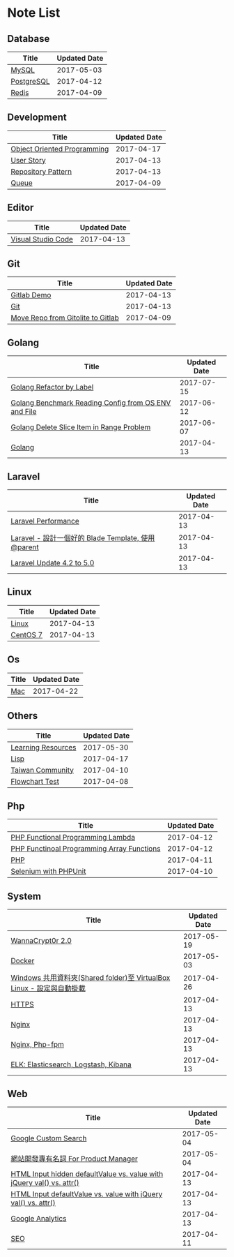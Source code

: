 # Note List

## Database

|Title | Updated Date |
|------|------------|
| [MySQL](/notes/database/mysql.html) | 2017-05-03 |
| [PostgreSQL](/notes/database/postgresql.html) | 2017-04-12 |
| [Redis](/notes/database/redis.html) | 2017-04-09 |

## Development

|Title | Updated Date |
|------|------------|
| [Object Oriented Programming](/notes/development/object-oriented-programming.html) | 2017-04-17 |
| [User Story](/notes/development/user-story.html) | 2017-04-13 |
| [Repository Pattern](/notes/development/repository-pattern.html) | 2017-04-13 |
| [Queue](/notes/development/queue.html) | 2017-04-09 |

## Editor

|Title | Updated Date |
|------|------------|
| [Visual Studio Code](/notes/editor/visual-studio-code.html) | 2017-04-13 |

## Git

|Title | Updated Date |
|------|------------|
| [Gitlab Demo](/notes/git/gitlab.html) | 2017-04-13 |
| [Git](/notes/git/git.html) | 2017-04-13 |
| [Move Repo from Gitolite to Gitlab](/notes/git/movetogitlab.html) | 2017-04-09 |

## Golang

|Title | Updated Date |
|------|------------|
| [Golang Refactor by Label](/notes/golang/golang-refactor-by-label.html) | 2017-07-15 |
| [Golang Benchmark Reading Config from OS ENV and File](/notes/golang/golang-benchmark-reading-config-from-os-env-and-file.html) | 2017-06-12 |
| [Golang Delete Slice Item in Range Problem](/notes/golang/golang-delete-slice-item-in-range-problem.html) | 2017-06-07 |
| [Golang](/notes/golang/golang.html) | 2017-04-13 |

## Laravel

|Title | Updated Date |
|------|------------|
| [Laravel Performance](/notes/laravel/laravel-performance.html) | 2017-04-13 |
| [Laravel - 設計一個好的 Blade Template, 使用 @parent](/notes/laravel/laravel-blade-parent.html) | 2017-04-13 |
| [Laravel Update 4.2 to 5.0](/notes/laravel/laravel-42-to-50.html) | 2017-04-13 |

## Linux

|Title | Updated Date |
|------|------------|
| [Linux](/notes/linux/linux.html) | 2017-04-13 |
| [CentOS 7](/notes/linux/centos7.html) | 2017-04-13 |

## Os

|Title | Updated Date |
|------|------------|
| [Mac](/notes/os/mac.html) | 2017-04-22 |

## Others

|Title | Updated Date |
|------|------------|
| [Learning Resources](/notes/others/learning-resources.html) | 2017-05-30 |
| [Lisp](/notes/others/lisp.html) | 2017-04-17 |
| [Taiwan Community](/notes/others/taiwan-community.html) | 2017-04-10 |
| [Flowchart Test](/notes/others/flowchart.html) | 2017-04-08 |

## Php

|Title | Updated Date |
|------|------------|
| [PHP Functional Programming Lambda](/notes/php/php-functional-programming-lambda.html) | 2017-04-12 |
| [PHP Functinoal Programming Array Functions](/notes/php/php-functional-programming-array-functions.html) | 2017-04-12 |
| [PHP](/notes/php/php.html) | 2017-04-11 |
| [Selenium with PHPUnit](/notes/php/selenium_with_phpunit.html) | 2017-04-10 |

## System

|Title | Updated Date |
|------|------------|
| [WannaCrypt0r 2.0](/notes/system/wannacrypt0r.html) | 2017-05-19 |
| [Docker](/notes/system/docker.html) | 2017-05-03 |
| [Windows 共用資料夾(Shared folder)至 VirtualBox Linux - 設定與自動掛載](/notes/system/windows-shared-folder-with-virtualbox-linux.html) | 2017-04-26 |
| [HTTPS](/notes/system/https.html) | 2017-04-13 |
| [Nginx](/notes/system/nginx.html) | 2017-04-13 |
| [Nginx, Php-fpm](/notes/system/nginx-php-fpm.html) | 2017-04-13 |
| [ELK: Elasticsearch, Logstash, Kibana](/notes/system/elk-elasticsearch-logstash-kibana.html) | 2017-04-13 |

## Web

|Title | Updated Date |
|------|------------|
| [Google Custom Search](/notes/web/google-custom-search.html) | 2017-05-04 |
| [網站開發專有名詞 For Product Manager](/notes/web/web-proper-noun.html) | 2017-05-04 |
| [HTML Input hidden defaultValue vs. value with jQuery val() vs. attr()](/notes/web/html-input-hidden-defaultvalue-vs-value-with-jquery-val-vs-attr.html) | 2017-04-13 |
| [HTML Input defaultValue vs. value with jQuery val() vs. attr()](/notes/web/html-input-defaultvalue-vs-value-with-jquery-val-vs-attr.html) | 2017-04-13 |
| [Google Analytics](/notes/web/google-analytics.html) | 2017-04-13 |
| [SEO](/notes/web/seo.html) | 2017-04-11 |

